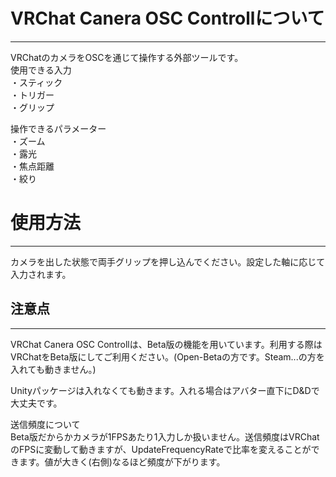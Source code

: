 # VRChat Canera OSC Controllについて
---
VRChatのカメラをOSCを通じて操作する外部ツールです。  
使用できる入力  
・スティック  
・トリガー  
・グリップ  

操作できるパラメーター  
・ズーム  
・露光  
・焦点距離  
・絞り  


# 使用方法
---
カメラを出した状態で両手グリップを押し込んでください。設定した軸に応じて入力されます。

## 注意点
---
VRChat Canera OSC Controllは、Beta版の機能を用いています。利用する際はVRChatをBeta版にしてご利用ください。(Open-Betaの方です。Steam...の方を入れても動きません。)

Unityパッケージは入れなくても動きます。入れる場合はアバター直下にD&Dで大丈夫です。  

送信頻度について  
Beta版だからかカメラが1FPSあたり1入力しか扱いません。送信頻度はVRChatのFPSに変動して動きますが、UpdateFrequencyRateで比率を変えることができます。値が大きく(右側)なるほど頻度が下がります。
